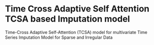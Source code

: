 # Time Cross Adaptive Self Attention TCSA based Imputation model
 Time-Cross Adaptive Self-Attention (TCSA) model  for multivariate Time Series Imputation Model for Sparse  and Irregular Data
